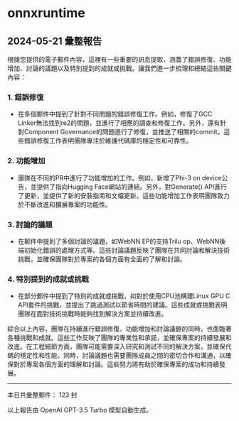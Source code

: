 # onnxruntime

## 2024-05-21 彙整報告

根據您提供的電子郵件內容，這裡有一些重要的訊息提取，涵蓋了錯誤修復、功能增加、討論的議題以及特別提到的成就或挑戰。讓我們進一步梳理和總結這些關鍵內容：



### 1. 錯誤修復

- 在多個郵件中提到了針對不同問題的錯誤修復工作。例如，修復了GCC Linker無法找到re2的問題，並進行了相應的調查和修復工作。另外，還有針對Component Governance的問題進行了修復，並推送了相關的commit。這些錯誤修復工作表明團隊專注於維護代碼庫的穩定性和可靠性。



### 2. 功能增加

- 團隊在不同的PR中進行了功能增加的工作。例如，新增了Phi-3 on device公告，並提供了指向Hugging Face網站的連結。另外，對Generate() API進行了更新，並提供了新的安裝指南和文檔更新。這些功能增加工作表明團隊致力於不斷改進和擴展專案的功能性。



### 3. 討論的議題

- 在郵件中提到了多個討論的議題，如WebNN EP的支持Trilu op、WebNN後端初始化錯誤的處理方式等。這些討論議題反映了團隊在共同討論和解決技術挑戰，並確保團隊對於專案的各個方面有全面的了解和討論。



### 4. 特別提到的成就或挑戰

- 在部分郵件中提到了特別的成就或挑戰，如對於使用CPU池構建Linux GPU C API套件的挑戰，並提出了跳過測試以節省時間的建議。這些成就或挑戰表明團隊在面對技術挑戰時能夠找到解決方案並持續改進。



綜合以上內容，團隊在持續進行錯誤修復、功能增加和討論議題的同時，也面臨著各種挑戰和成就。這些工作反映了團隊的專業性和承諾，並確保專案的持續發展和改進。在工程細節方面，團隊可能需要深入研究和測試不同的解決方案，並確保代碼的穩定性和性能。同時，討論議題也需要團隊成員之間的密切合作和溝通，以確保對於專案各個方面的理解和討論。這些努力將有助於確保專案的成功和持續發展。



---



本日共彙整郵件： 123 封



以上報告由 OpenAI GPT-3.5 Turbo 模型自動生成。